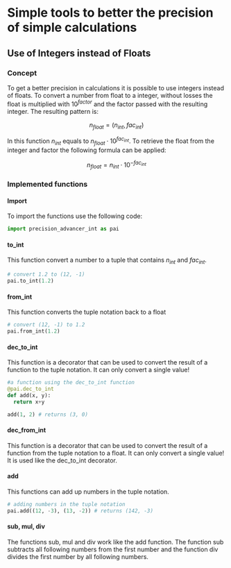 # Simple tools to better the precision of simple calculations

## Use of Integers instead of Floats

### Concept

To get a better precision in calculations it is possible to use integers instead of floats. To convert a number from float to a integer, without losses the float is multiplied with $10^{factor}$ and the factor passed with the resulting integer. The resulting pattern is:

$$n_{float} = (n_{int}, fac_{int})$$

In this function $n_{int}$ equals to $n_{float} \cdot 10^{fac_{int}}$. To retrieve the float from the integer and factor the following formula can be applied:

$$n_{float} = n_{int} \cdot 10^{-fac_{int}}$$

### Implemented functions

#### Import

To import the functions use the following code:

```python
import precision_advancer_int as pai
```

#### to_int

This function convert a number to a tuple that contains $n_{int}$ and $fac_{int}$. 

```python
# convert 1.2 to (12, -1)
pai.to_int(1.2)
``` 

#### from_int

This function converts the tuple notation back to a float

```python
# convert (12, -1) to 1.2
pai.from_int(1.2)
``` 

#### dec_to_int

This function is a decorator that can be used to convert the result of a function to the tuple notation. It can only convert a single value!

```python
#a function using the dec_to_int function
@pai.dec_to_int
def add(x, y):
  return x+y

add(1, 2) # returns (3, 0)
```

#### dec_from_int

This function is a decorator that can be used to convert the result of a function from the tuple notation to a float. It can only convert a single value! It is used like the dec_to_int decorator.

#### add

This functions can add up numbers in the tuple notation.

```python
# adding numbers in the tuple notation
pai.add((12, -3), (13, -2)) # returns (142, -3)
```

#### sub, mul, div

The functions sub, mul and div work like the add function. The function sub subtracts all following numbers from the first number and the function div divides the first number by all following numbers.

